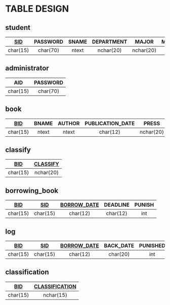 # TABLE DESIGN

## student

| <u>SID</u> | PASSWORD | SNAME | DEPARTMENT | MAJOR | MAX |
| :-: | :-: | :-: | :-: | :-: | :-: |
| char(15) | char(70) | ntext | nchar(20) | nchar(20) | int |

## administrator

| AID | PASSWORD |
| :--: | :--: |
| char(15) | char(70) |

## book

| <u>BID</u> | BNAME | AUTHOR | PUBLICATION_DATE | PRESS | POSITION | SUM | NUM |
|:-:|:-:|:-:|:-:|:-:|:-:|:-:|:-:|
| char(15) | ntext | ntext | char(12) | nchar(20) | char(10) | int | int |

## classify

| <u>BID</u> | <u>CLASSIFY</u> |
|:-:|:-:|
| char(15) | nchar(20) |

## borrowing_book

| <u>BID</u> | <u>SID</u> | <u>BORROW_DATE</u> | DEADLINE | PUNISH |
|:-:|:-:|:-:|:-:|:-:|
| char(15) | char(15) | char(12) | char(12) | int |

## log

| <u>BID</u> | <u>SID</u> | <u>BORROW_DATE</u> | BACK_DATE | PUNISHED |
|:-:|:-:|:-:|:-:|:-:|
| char(15) | char(15) | char(12) | char(20) | int |

## classification

| <u>BID</u> | <u>CLASSIFICATION</u> |
|:-:|:-:|
| char(15) | nchar(15) |